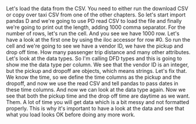 Let's load the data from the CSV. You need to either run the download CSV or copy over taxi CSV from one of the other chapters. So let's start import pandas D and we're going to use PD read CSV to load the file and finally we're going to print out the length, adding 1000 comma separator. For the number of rows, let's run the cell. And you see we have 1000 row. Let's have a look at the first one by using the iloc accessor for row #0. So run the cell and we're going to see we have a vendor ID, we have the pickup and drop off time. How many passenger trip distance and many other attributes. Let's look at the data types. So I'm calling DFD types and this is going to show me the data type per column. We see that the vendor ID is an integer, but the pickup and dropoff are objects, which means strings. Let's fix that. We know the time, so we define the time columns as the pickup and the dropoff, and now we use the read CSV and tell pandas to pass dates in these time columns. And now we can look at the data type again. Now we see that both the pickup time and the drop off time are daytime as we want. Them. A lot of time you will get data which is a bit messy and not formatted properly. This is why it's important to have a look at the data and see that what you load looks OK before doing any more work.


